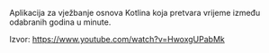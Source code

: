 Aplikacija  za vježbanje osnova Kotlina koja pretvara vrijeme između odabranih godina u minute.

Izvor:    https://www.youtube.com/watch?v=HwoxgUPabMk
